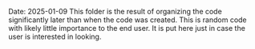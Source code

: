 Date: 2025-01-09
This folder is the result of organizing the code significantly later than when the code was created. This is random code with likely little importance to the end user. It is put here just in case the user is interested in looking.
